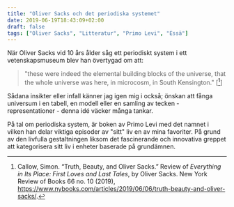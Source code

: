 ```yaml
---
title: "Oliver Sacks och det periodiska systemet"
date: 2019-06-19T18:43:09+02:00
draft: false
tags: ["Oliver Sacks", "Litteratur", "Primo Levi", "Essä"]
---
```


När Oliver Sacks vid 10 års ålder såg ett periodiskt system i ett vetenskapsmuseum blev han övertygad om att:

> "these were indeed the elemental building blocks of the universe, that the whole universe was here, in microcosm, in South Kensington." [[^1]]

Sådana insikter eller infall känner jag igen mig i också; önskan att fånga universum i en tabell, en modell eller en samling av tecken - representationer - denna idé väcker många tankar.

På tal om periodiska system, är boken av Primo Levi med det namnet i vilken han delar viktiga episoder av "sitt" liv en av mina favoriter. På grund av den livfulla gestaltningen liksom det fascinerande och innovativa greppet att kategorisera sitt liv i enheter baserade på grundämnen.

[^1]: Callow, Simon. “Truth, Beauty, and Oliver Sacks.” Review of _Everything in Its Place: First Loves and Last Tales_, by Oliver Sacks. New York Review of Books 66 no. 10 (2019), <https://www.nybooks.com/articles/2019/06/06/truth-beauty-and-oliver-sacks/>.
